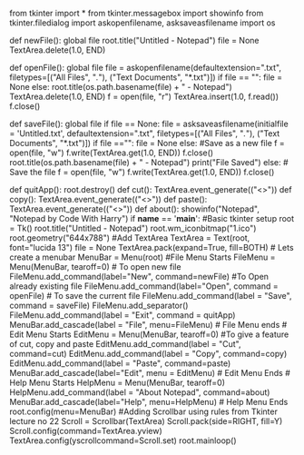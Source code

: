 
from tkinter import *
from tkinter.messagebox import showinfo
from tkinter.filedialog import askopenfilename, asksaveasfilename
import os

def newFile():
    global file
        root.title("Untitled - Notepad")
            file = None
                TextArea.delete(1.0, END)

def openFile():
    global file
        file = askopenfilename(defaultextension=".txt",
                                   filetypes=[("All Files", "*.*"),
                                                                        ("Text Documents", "*.txt")])
                                                                            if file == "":
                                                                                    file = None
                                                                                        else:
                                                                                                root.title(os.path.basename(file) + " - Notepad")
                                                                                                        TextArea.delete(1.0, END)
                                                                                                                f = open(file, "r")
                                                                                                                        TextArea.insert(1.0, f.read())
                                                                                                                                f.close()

def saveFile():
    global file
        if file == None:
                file = asksaveasfilename(initialfile = 'Untitled.txt', defaultextension=".txt",
                                           filetypes=[("All Files", "*.*"),
                                                                                ("Text Documents", "*.txt")])
                                                                                        if file =="":
                                                                                                    file = None
        else:
                    #Save as a new file
                                f = open(file, "w")
                                            f.write(TextArea.get(1.0, END))
                                                        f.close()
            root.title(os.path.basename(file) + " - Notepad")
                        print("File Saved")
                            else:
                                    # Save the file
                                            f = open(file, "w")
                                                    f.write(TextArea.get(1.0, END))
                                                            f.close()

def quitApp():
    root.destroy()
def cut():
    TextArea.event_generate(("<>"))
def copy():
    TextArea.event_generate(("<>"))
def paste():
    TextArea.event_generate(("<>"))
def about():
    showinfo("Notepad", "Notepad by Code With Harry")
if __name__ == '__main__':
    #Basic tkinter setup
        root = Tk()
            root.title("Untitled - Notepad")
                root.wm_iconbitmap("1.ico")
                    root.geometry("644x788")
    #Add TextArea
        TextArea = Text(root, font="lucida 13")
            file = None
                TextArea.pack(expand=True, fill=BOTH)
    # Lets create a menubar
        MenuBar = Menu(root)
    #File Menu Starts
        FileMenu = Menu(MenuBar, tearoff=0)
            # To open new file
                FileMenu.add_command(label="New", command=newFile)
    #To Open already existing file
        FileMenu.add_command(label="Open", command = openFile)
    # To save the current file
    FileMenu.add_command(label = "Save", command = saveFile)
        FileMenu.add_separator()
            FileMenu.add_command(label = "Exit", command = quitApp)
                MenuBar.add_cascade(label = "File", menu=FileMenu)
                    # File Menu ends
    # Edit Menu Starts
        EditMenu = Menu(MenuBar, tearoff=0)
            #To give a feature of cut, copy and paste
                EditMenu.add_command(label = "Cut", command=cut)
                    EditMenu.add_command(label = "Copy", command=copy)
                        EditMenu.add_command(label = "Paste", command=paste)
    MenuBar.add_cascade(label="Edit", menu = EditMenu)
    # Edit Menu Ends
    # Help Menu Starts
        HelpMenu = Menu(MenuBar, tearoff=0)
            HelpMenu.add_command(label = "About Notepad", command=about)
                MenuBar.add_cascade(label="Help", menu=HelpMenu)
    # Help Menu Ends
    root.config(menu=MenuBar)
    #Adding Scrollbar using rules from Tkinter lecture no 22
        Scroll = Scrollbar(TextArea)
            Scroll.pack(side=RIGHT,  fill=Y)
                Scroll.config(command=TextArea.yview)
                    TextArea.config(yscrollcommand=Scroll.set)
    root.mainloop()
    
